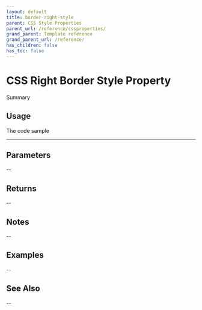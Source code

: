 ```yaml
---
layout: default
title: border-right-style
parent: CSS Style Properties
parent_url: /reference/cssproperties/
grand_parent: Template reference
grand_parent_url: /reference/
has_children: false
has_toc: false
---
```


# CSS Right Border Style Property

Summary

## Usage

 The code sample

---

## Parameters

--

## Returns 

--

## Notes


-- 

## Examples


--


## See Also


--

